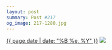 ```yaml
---
layout: post
summary: Post #217
og_image: 217-1280.jpg
---
```


<p>
  <time><a href="/217">{{ page.date | date: "%B %e, %Y" }}</a></time>
  <a href="/217"><img src="{{ site.assets_url }}/217-640.jpg" srcset="{{ site.assets_url }}/217-1280.jpg 1280w, {{ site.assets_url }}/217-960.jpg 960w, {{ site.assets_url }}/217-640.jpg 640w, {{ site.assets_url }}/217-320.jpg 320w" sizes="(min-width: 700px) 50vw, calc(100vw - 2rem)" /></a>
</p>
